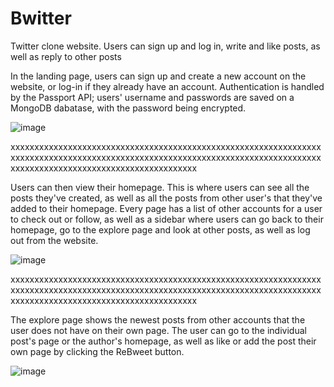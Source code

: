# Bwitter
Twitter clone website. Users can sign up and log in, write and like posts, as well as reply to other posts


In the landing page, users can sign up and create a new account on the website, or log-in if they already have an account.
Authentication is handled by the Passport API; users' username and passwords are saved on a MongoDB dabatase, with the password being encrypted.

![image](https://user-images.githubusercontent.com/36121052/183520171-f864a790-ca14-42a9-a53d-1eb38c533a21.png)

xxxxxxxxxxxxxxxxxxxxxxxxxxxxxxxxxxxxxxxxxxxxxxxxxxxxxxxxxxxxxxxxxxxxxxxxxxxxxxxxxxxxxxxxxxxxxxxxxxxxxxxxxxxxxxxxxxxxxxxxxxxxxxxxxxxxxxxxxxxxxxxxxxxxxxxxxxxxxxxxxxxxxxxxx

Users can then view their homepage. This is where users can see all the posts they've created, as well as all the posts from other user's that they've added to their homepage. Every page has a list of other accounts for a user to check out or follow, as well as a sidebar where users can go back to their homepage, go to the explore page and look at other posts, as well as log out from the website.

![image](https://user-images.githubusercontent.com/36121052/183546158-24d7abda-1679-4b42-8035-50a9ca22516f.png)

xxxxxxxxxxxxxxxxxxxxxxxxxxxxxxxxxxxxxxxxxxxxxxxxxxxxxxxxxxxxxxxxxxxxxxxxxxxxxxxxxxxxxxxxxxxxxxxxxxxxxxxxxxxxxxxxxxxxxxxxxxxxxxxxxxxxxxxxxxxxxxxxxxxxxxxxxxxxxxxxxxxxxxxxx

The explore page shows the newest posts from other accounts that the user does not have on their own page. The user can go to the individual post's page or the author's homepage, as well as like or add the post their own page by clicking the ReBweet button.

![image](https://user-images.githubusercontent.com/36121052/183547830-c91ff277-c011-4082-b609-b69dc08e0ca4.png)
